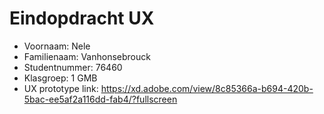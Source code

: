 # Eindopdracht UX

- Voornaam: Nele
- Familienaam: Vanhonsebrouck
- Studentnummer: 76460 
- Klasgroep: 1 GMB
- UX prototype link: https://xd.adobe.com/view/8c85366a-b694-420b-5bac-ee5af2a116dd-fab4/?fullscreen